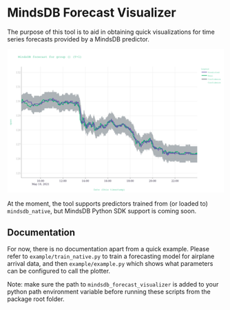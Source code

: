 # MindsDB Forecast Visualizer

The purpose of this tool is to aid in obtaining quick visualizations for time series forecasts provided by a MindsDB predictor.

![](./docs/plot.png)

At the moment, the tool supports predictors trained from (or loaded to) `mindsdb_native`, but MindsDB Python SDK support is coming soon.

## Documentation

For now, there is no documentation apart from a quick example. Please refer to `example/train_native.py` to train a forecasting model for airplane arrival data, and then `example/example.py` which shows what parameters can be configured to call the plotter.

Note: make sure the path to `mindsdb_forecast_visualizer` is added to your python path environment variable before running these scripts from the package root folder.